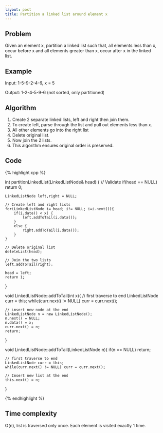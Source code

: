 ```yaml
---
layout: post
title: Partition a linked list around element x
---
```


## Problem

Given an element x, partition a linked list such that, all elements less than x, occur before x and all elements greater than x, occur after x in the linked list.

## Example

Input: 1-5-9-2-4-6, x = 5

Output: 1-2-4-5-9-6 (not sorted, only partitioned)

## Algorithm

1. Create 2 separate linked lists, left and right then join them.
2. To create left, parse through the list and pull out elements less than x.
3. All other elements go into the right list
4. Delete original list.
5. Now join the 2 lists.
6. This algorithm ensures original order is preserved.

## Code
{% highlight cpp %}

int partitionLinkedList(LinkedListNode& head) {
	// Validate
	if(head == NULL) return 0;
	
	LinkedListNode left,right = NULL;

	// Create left and right lists
	for(LinkedListNode i= head; i!= NULL; i=i.next()){
		if(i.date() < x) {
			left.addToTail(i.data());
		} 
		else {
			right.addToTail(i.data());
		}
	}
	
	// Delete original list
	deleteList(head);
	
	// Join the two lists
	left.addToTail(right);
	
	head = left;
	return 1;
}

void LinkedListNode::addToTail(int x){
	// first traverse to end
	LinkedListNode curr = this;
	while(curr.next() != NULL) curr = curr.next();
	
	// insert new node at the end
	LinkedListNode n = new LinkedListNode();
	n.next() = NULL;
	n.data() = x;
	curr.next() = n;
	return;
}

void LinkedListNode::addToTail(LinkedListNode n){
	if(n == NULL) return;
	
	// first traverse to end
	LinkedListNode curr = this;
	while(curr.next() != NULL) curr = curr.next();
	
	// Insert new list at the end
	this.next() = n;
}

{% endhighlight %}

## Time complexity
O(n), list is traversed only once. Each element is visited exactly 1 time.